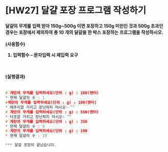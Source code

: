 # [HW27] 달걀 포장 프로그램 작성하기

<h4>

달걀의 무게를 입력 받아 150g~500g 이면 포장하고 150g 미만인 것과 500g 초과인 경우는 포장에서 제외하여 총 10 개의 달걀을 한 박스 포장하는 프로그램을 작성하시오.</br></br>
(사용함수)</br>
1. 입력함수 – 문자입력 시 재입력 요구


</br></br>
(실행결과)
</br></br></h4>

```cpp
# 계란의 무게를 입력하세요(단위 : g) : 160(엔터) 
* 현재 달걀의 수 : 1
#계란의 무게를 입력하세요(단위 : g) : 100(엔터) 
* 메추리알 가지고 장난하지 마시오~ ^^
# 계란의 무게를 입력하세요(단위 : g) : 550(엔터) 
* 타조알 가지고 장난하지 마시오~ ^^
# 계란의 무게를 입력하세요(단위 : g) : 350
* 현재 달걀의 수 : 9
# 계란의 무게를 입력하세요(단위 : g) : 190 
* 현재 달걀의 수 : 10

*** 달걀 포장이 끝났습니다.
```